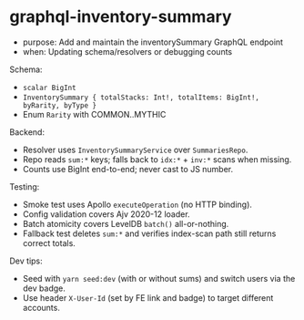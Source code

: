 # graphql-inventory-summary

- purpose: Add and maintain the inventorySummary GraphQL endpoint
- when: Updating schema/resolvers or debugging counts

Schema:
- `scalar BigInt`
- `InventorySummary { totalStacks: Int!, totalItems: BigInt!, byRarity, byType }`
- Enum `Rarity` with COMMON..MYTHIC

Backend:
- Resolver uses `InventorySummaryService` over `SummariesRepo`.
- Repo reads `sum:*` keys; falls back to `idx:*` + `inv:*` scans when missing.
- Counts use BigInt end-to-end; never cast to JS number.

Testing:
- Smoke test uses Apollo `executeOperation` (no HTTP binding).
- Config validation covers Ajv 2020-12 loader.
- Batch atomicity covers LevelDB `batch()` all-or-nothing.
- Fallback test deletes `sum:*` and verifies index-scan path still returns correct totals.

Dev tips:
- Seed with `yarn seed:dev` (with or without sums) and switch users via the dev badge.
- Use header `X-User-Id` (set by FE link and badge) to target different accounts.
